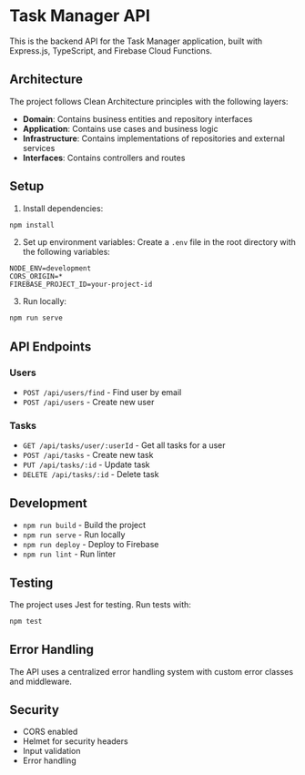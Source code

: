 # Task Manager API

This is the backend API for the Task Manager application, built with Express.js, TypeScript, and Firebase Cloud Functions.

## Architecture

The project follows Clean Architecture principles with the following layers:

- **Domain**: Contains business entities and repository interfaces
- **Application**: Contains use cases and business logic
- **Infrastructure**: Contains implementations of repositories and external services
- **Interfaces**: Contains controllers and routes

## Setup

1. Install dependencies:
```bash
npm install
```

2. Set up environment variables:
Create a `.env` file in the root directory with the following variables:
```
NODE_ENV=development
CORS_ORIGIN=*
FIREBASE_PROJECT_ID=your-project-id
```

3. Run locally:
```bash
npm run serve
```

## API Endpoints

### Users

- `POST /api/users/find` - Find user by email
- `POST /api/users` - Create new user

### Tasks

- `GET /api/tasks/user/:userId` - Get all tasks for a user
- `POST /api/tasks` - Create new task
- `PUT /api/tasks/:id` - Update task
- `DELETE /api/tasks/:id` - Delete task

## Development

- `npm run build` - Build the project
- `npm run serve` - Run locally
- `npm run deploy` - Deploy to Firebase
- `npm run lint` - Run linter

## Testing

The project uses Jest for testing. Run tests with:
```bash
npm test
```

## Error Handling

The API uses a centralized error handling system with custom error classes and middleware.

## Security

- CORS enabled
- Helmet for security headers
- Input validation
- Error handling 